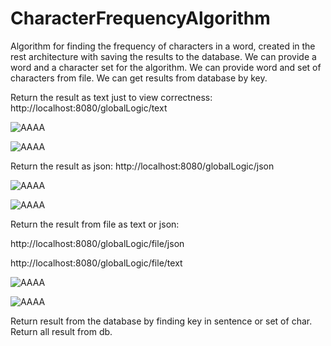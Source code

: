 # CharacterFrequencyAlgorithm


Algorithm for finding the frequency of characters in a word, created in the rest architecture with saving the results to the database.
We can provide a word and a character set for the algorithm. We can provide word and set of characters from file. We can get results from database by key.


Return the result as text just to view correctness:
    http://localhost:8080/globalLogic/text

![AAAA](https://user-images.githubusercontent.com/47393338/118737824-f05fda80-b845-11eb-9cf5-5057edd67607.png)

![AAAA](https://user-images.githubusercontent.com/47393338/118738063-6ebc7c80-b846-11eb-9d8f-6c4d8f506f9f.png)

Return the result as json:
  http://localhost:8080/globalLogic/json
  
  
![AAAA](https://user-images.githubusercontent.com/47393338/118738319-08842980-b847-11eb-8160-6dbe2e78b78d.png)

![AAAA](https://user-images.githubusercontent.com/47393338/118738241-da064e80-b846-11eb-9859-8c63c96ed4c2.png)

Return the result from file as text or json:

  http://localhost:8080/globalLogic/file/json
  
  http://localhost:8080/globalLogic/file/text
  
![AAAA](https://user-images.githubusercontent.com/47393338/118738805-328a1b80-b848-11eb-876c-5bb8336b4f26.png)

![AAAA](https://user-images.githubusercontent.com/47393338/118738929-7aa93e00-b848-11eb-9d32-d6a2edd81c2d.png)

Return result from the database by finding key in sentence or set of char.
Return all result from db.




